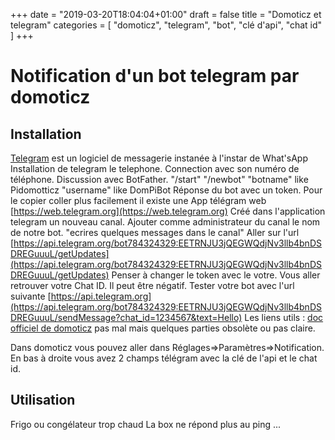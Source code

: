+++
date = "2019-03-20T18:04:04+01:00"
draft = false
title = "Domoticz et telegram"
categories = [ "domoticz", "telegram", "bot", "clé d'api", "chat id" ]
+++
# Notification d'un bot telegram par domoticz
## Installation
[Telegram](https://fr.wikipedia.org/wiki/Telegram_(application)) est un logiciel de messagerie instanée à l'instar de What'sApp 
Installation de telegram le telephone.
Connection avec son numéro de téléphone.
Discussion avec BotFather.
"/start"
"/newbot"
"botname" like Pidomotticz
"username" like DomPiBot
Réponse du bot avec un token.
Pour le copier coller plus facilement il existe une App télégram web [https://web.telegram.org](https://web.telegram.org)
Créé dans l'application telegram un nouveau canal.
Ajouter comme administrateur du canal le nom de notre bot.
"ecrires quelques messages dans le canal"
Aller sur l'url [https://api.telegram.org/bot784324329:EETRNJU3jQEGWQdjNv3llb4bnDSDREGuuuL/getUpdates](https://api.telegram.org/bot784324329:EETRNJU3jQEGWQdjNv3llb4bnDSDREGuuuL/getUpdates)
Penser à changer le token avec le votre.
Vous aller retrouver votre Chat ID. Il peut être négatif.
Tester votre bot avec l'url suivante [https://api.telegram.org](https://api.telegram.org/bot784324329:EETRNJU3jQEGWQdjNv3llb4bnDSDREGuuuL/sendMessage?chat_id=1234567&text=Hello)
Les liens utils :
[doc officiel de domoticz](https://www.domoticz.com/wiki/Telegram_Bot) pas mal mais quelques parties obsolète ou pas claire.

Dans domoticz vous pouvez aller dans Réglages=>Paramètres=>Notification.
En bas à droite vous avez 2 champs télégram avec la clé de l'api et le chat id.

## Utilisation
Frigo ou congélateur trop chaud
La box ne répond plus au ping
...
